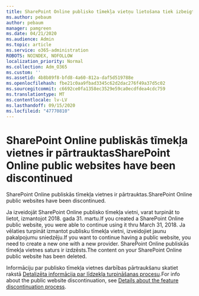 ```yaml
---
title: SharePoint Online publisko tīmekļa vietņu lietošana tiek izbeigta
ms.author: pebaum
author: pebaum
manager: pamgreen
ms.date: 04/21/2020
ms.audience: Admin
ms.topic: article
ms.service: o365-administration
ROBOTS: NOINDEX, NOFOLLOW
localization_priority: Normal
ms.collection: Adm_O365
ms.custom: ''
ms.assetid: 4b8b89f8-bfd8-4a60-812a-daf5d519788e
ms.openlocfilehash: fbe21c0aa9fbad3345c62d2dac276f49a37d5c02
ms.sourcegitcommit: c6692ce0fa1358ec3529e59ca0ecdfdea4cdc759
ms.translationtype: MT
ms.contentlocale: lv-LV
ms.lasthandoff: 09/15/2020
ms.locfileid: "47770810"
---
```

# <a name="sharepoint-online-public-websites-have-been-discontinued"></a><span data-ttu-id="a606c-102">SharePoint Online publiskās tīmekļa vietnes ir pārtrauktas</span><span class="sxs-lookup"><span data-stu-id="a606c-102">SharePoint Online public websites have been discontinued</span></span>

<span data-ttu-id="a606c-103">SharePoint Online publiskās tīmekļa vietnes ir pārtrauktas.</span><span class="sxs-lookup"><span data-stu-id="a606c-103">SharePoint Online public websites have been discontinued.</span></span>

<span data-ttu-id="a606c-104">Ja izveidojāt SharePoint Online publisko tīmekļa vietni, varat turpināt to lietot, izmantojot 2018. gada 31. martu.</span><span class="sxs-lookup"><span data-stu-id="a606c-104">If you created a SharePoint Online public website, you were able to continue using it thru March 31, 2018.</span></span> <span data-ttu-id="a606c-105">Ja vēlaties turpināt izmantot publisku tīmekļa vietni, izveidojiet jaunu pakalpojumu sniedzēju.</span><span class="sxs-lookup"><span data-stu-id="a606c-105">If you want to continue having a public website, you need to create a new one with a new provider.</span></span> <span data-ttu-id="a606c-106">SharePoint Online publiskās tīmekļa vietnes saturs ir izdzēsts.</span><span class="sxs-lookup"><span data-stu-id="a606c-106">The content on your SharePoint Online public website has been deleted.</span></span>

<span data-ttu-id="a606c-107">Informāciju par publisko tīmekļa vietnes darbības pārtraukšanu skatiet rakstā [Detalizēta informācija par līdzekļa turpināšanas procesu](https://go.microsoft.com/fwlink/?linkid=866980).</span><span class="sxs-lookup"><span data-stu-id="a606c-107">For info about the public website discontinuation, see [Details about the feature discontinuation process](https://go.microsoft.com/fwlink/?linkid=866980).</span></span>
